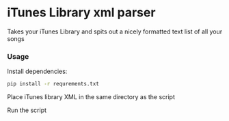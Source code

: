 # iTunes Library xml parser

Takes your iTunes Library and spits out a nicely formatted text list of all your songs



### Usage

Install dependencies: 

```bash
pip install -r requrements.txt
```

Place iTunes library XML in the same directory as the script

Run the script